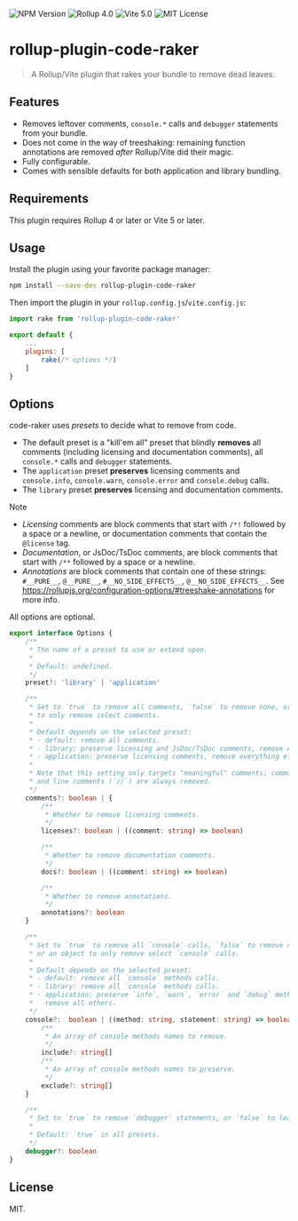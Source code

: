 ![NPM Version](https://img.shields.io/npm/v/rollup-plugin-code-raker?label=latest)
![Rollup 4.0](https://img.shields.io/badge/Rollup-%3E%3D4.0.0-orange)
![Vite 5.0](https://img.shields.io/badge/Vite-%3E%3D5.0.0-purple)
![MIT License](https://img.shields.io/npm/l/rollup-plugin-code-raker)

# rollup-plugin-code-raker
> A Rollup/Vite plugin that rakes your bundle to remove dead leaves.

## Features
- Removes leftover comments, `console.*` calls and `debugger` statements from your bundle.
- Does not come in the way of treeshaking: remaining function annotations are removed *after* Rollup/Vite did their magic.
- Fully configurable.
- Comes with sensible defaults for both application and library bundling.

## Requirements
This plugin requires Rollup 4 or later or Vite 5 or later.

## Usage
Install the plugin using your favorite package manager:

```sh
npm install --save-dev rollup-plugin-code-raker
```

Then import the plugin in your `rollup.config.js`/`vite.config.js`:

```js
import rake from 'rollup-plugin-code-raker'

export default {
    ...
    plugins: [
        rake(/* options */)
    ]
}
```

## Options
code-raker uses *presets* to decide what to remove from code.
- The default preset is a "kill'em all" preset that blindly **removes** all comments (including licensing and documentation comments), all `console.*` calls and `debugger` statements.
- The `application` preset **preserves** licensing comments and `console.info`, `console.warn`, `console.error` and `console.debug` calls.
- The `library` preset **preserves** licensing and documentation comments.

> [!NOTE]
> - *Licensing* comments are block comments that start with `/*!` followed by a space or a newline, or documentation comments that contain the `@license` tag.
> - *Documentation*, or JsDoc/TsDoc comments, are block comments that start with `/**` followed by a space or a newline.
> - *Annotations* are block comments that contain one of these strings: `#__PURE__`, `@__PURE__`, `#__NO_SIDE_EFFECTS__`, `@__NO_SIDE_EFFECTS__`. See https://rollupjs.org/configuration-options/#treeshake-annotations for more info.

All options are optional.

```typescript
export interface Options {
    /**
     * The name of a preset to use or extend upon.
     *
     * Default: undefined.
     */
    preset?: 'library' | 'application'

    /**
     * Set to `true` to remove all comments, `false` to remove none, or an object
     * to only remove select comments.
     *
     * Default depends on the selected preset:
     * - default: remove all comments.
     * - library: preserve licensing and JsDoc/TsDoc comments, remove everything else.
     * - application: preserve licensing comments, remove everything else.
     *
     * Note that this setting only targets "meaningful" comments; common block comments (`/*`)
     * and line comments (`//`) are always removed.
     */
    comments?: boolean | {
        /**
         * Whether to remove licensing comments.
         */
        licenses?: boolean | ((comment: string) => boolean)

        /**
         * Whether to remove documentation comments.
         */
        docs?: boolean | ((comment: string) => boolean)

        /**
         * Whether to remove annotations.
         */
        annotations?: boolean
    }

    /**
     * Set to `true` to remove all `console` calls, `false` to remove none, or a callback
     * or an object to only remove select `console` calls.
     *
     * Default depends on the selected preset:
     * - default: remove all `console` methods calls.
     * - library: remove all `console` methods calls.
     * - application: preserve `info`, `warn`, `error` and `debug` methods calls,
     *   remove all others.
     */
    console?:  boolean | ((method: string, statement: string) => boolean) | {
        /**
         * An array of console methods names to remove.
         */
        include?: string[]
        /**
         * An array of console methods names to preserve.
         */
        exclude?: string[]
    }

    /**
     * Set to `true` to remove `debugger` statements, or `false` to leave them in code.
     *
     * Default: `true` in all presets.
     */
    debugger?: boolean
}
```

## License
MIT.
